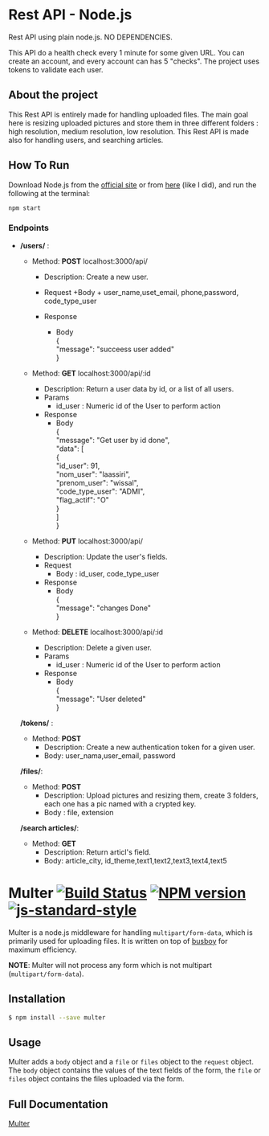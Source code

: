 # Rest API - Node.js

Rest API using plain node.js. NO DEPENDENCIES.

This API do a health check every 1 minute for some given URL. You can create an account, and every account can has 5 "checks". The project uses tokens to validate each user.

## About the project

This Rest API is entirely made for handling uploaded files. The main goal here is resizing uploaded pictures and store them in three different folders : high resolution, medium resolution, low resolution.
This Rest API is made also for handling users, and searching articles.

## How To Run

Download Node.js from the [official site](https://nodejs.org/en/download/) or from [here](https://github.com/creationix/nvm) (like I did), and run the following at the terminal:

```
npm start
```

### Endpoints

- **/users/** :

  - Method: **POST** localhost:3000/api/

    + Description: Create a new user.
    
    + Request
        +Body 
           + user_name,uset_email, phone,password, code_type_user 

    + Response 
        + Body  
          {  
            "message": "succeess user added"  
          }  


  - Method: **GET** localhost:3000/api/:id

    + Description: Return a user data by id, or a list of all users.
    + Params
        + id_user : Numeric id of the User to perform action
    + Response
        + Body  
          {  
          "message": "Get user by id done",  
          "data": [  
            {  
              "id_user": 91,  
              "nom_user": "laassiri",  
              "prenom_user": "wissal",  
              "code_type_user": "ADMI",  
              "flag_actif": "O"  
            }  
          ]  
          }  

  - Method: **PUT** localhost:3000/api/

    + Description: Update the user's fields.
    + Request
      + Body : id_user, code_type_user
    + Response
      + Body  
        {  
        "message": "changes Done"  
        }  

  - Method: **DELETE** localhost:3000/api/:id
    + Description: Delete a given user.
    + Params
      + id_user : Numeric id of the User to perform action
    + Response
      + Body  
        {  
        "message": "User deleted"  
        }  

  **/tokens/** :

  - Method: **POST**
    - Description: Create a new authentication token for a given user.
    - Body: user_nama,user_email, password

  **/files/**:

  - Method: **POST**
    - Description: Upload pictures and resizing them, create 3 folders, each one has a pic named with a crypted key.
    - Body : file, extension

  **/search articles/**:

  - Method: **GET**
    - Description: Return articl's field.
    - Body: article_city, id_theme,text1,text2,text3,text4,text5

# Multer [![Build Status](https://travis-ci.org/expressjs/multer.svg?branch=master)](https://travis-ci.org/expressjs/multer) [![NPM version](https://badge.fury.io/js/multer.svg)](https://badge.fury.io/js/multer) [![js-standard-style](https://img.shields.io/badge/code%20style-standard-brightgreen.svg?style=flat)](https://github.com/feross/standard)

Multer is a node.js middleware for handling `multipart/form-data`, which is primarily used for uploading files. It is written on top of [busboy](https://github.com/mscdex/busboy) for maximum efficiency.

**NOTE**: Multer will not process any form which is not multipart (`multipart/form-data`).

## Installation

```sh
$ npm install --save multer
```

## Usage

Multer adds a `body` object and a `file` or `files` object to the `request` object. The `body` object contains the values of the text fields of the form, the `file` or `files` object contains the files uploaded via the form.

## Full Documentation

[Multer](https://www.npmjs.com/package/multer)
